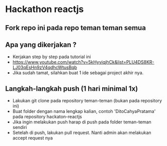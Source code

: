 # Hackathon reactjs
## Fork repo ini pada repo teman teman semua
## Apa yang dikerjakan ? 
- Kerjakan step by step pada tutorial ini
- https://www.youtube.com/watch?v=5kHyviqjhCk&list=PLU4DS8KR-LJ03qEsHn9zV4qdhcWtusBqb
- Jika sudah tamat, silahkan buat 1 ide sebagai project akhir nya.
## Langkah-langkah push (1 hari minimal 1x)
- Lakukan git clone pada repository teman-teman (bukan pada repository ini)
- Buat folder dengan nama lengkap kalian, contoh 'DitoCahyaPratama' pada repository hackaton-reactjs
- Jika ingin melakukan push harap di push pada folder teman-teman sendiri
- Setelah di push, lakukan pull request. Nanti admin akan melakukan accept request nya
